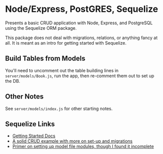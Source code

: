 # Node/Express, PostGRES, Sequelize

Presents a basic CRUD application with Node, Express, and PostgreSQL using the Sequelize ORM package.

This package does not deal with migrations, relations, or anything fancy at all. It is meant as an intro for getting started with Sequelize.

## Build Tables from Models

You'll need to uncomment out the table building lines in `server/models/Book.js`, run the app, then re-comment them out to set up the DB.

## Other Notes

See  `server/models/index.js` for other starting notes.

## Sequelize Links
- [Getting Started Docs](http://docs.sequelizejs.com/en/v3/docs/getting-started/)
- [A solid CRUD example with more on set-up and migrations](http://mherman.org/blog/2015/10/22/node-postgres-sequelize/#.WO_S0hLyvMU)
- [Primer on setting up model file modules, though I found it incomplete](https://dzone.com/articles/sequelize-javascript-orm)
